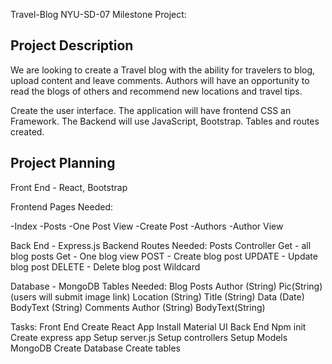 Travel-Blog NYU-SD-07 Milestone Project:

## Project Description

We are looking to create a Travel blog with the ability for travelers to blog, upload content and leave comments.
Authors will have an opportunity to read the blogs of others and recommend new locations and travel tips.

Create the user interface.
The application will have frontend CSS an Framework.
The Backend will use JavaScript, Bootstrap.
Tables and routes created.

## Project Planning

Front End - React, Bootstrap

Frontend Pages Needed:

-Index
-Posts
-One Post View
-Create Post
-Authors
-Author View

Back End - Express.js
Backend Routes Needed:
Posts Controller
Get - all blog posts
Get - One blog view
POST - Create blog post
UPDATE - Update blog post
DELETE - Delete blog post
Wildcard

Database - MongoDB
Tables Needed:
Blog Posts
Author (String)
Pic(String) (users will submit image link)
Location (String)
Title (String)
Data (Date)
BodyText (String)
Comments
Author (String)
BodyText(String)

Tasks:
Front End
Create React App
Install Material UI
Back End
Npm init
Create express app
Setup server.js
Setup controllers
Setup Models
MongoDB
Create Database
Create tables
